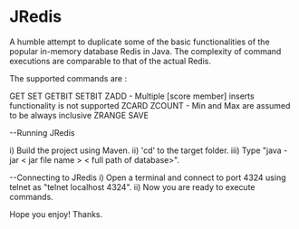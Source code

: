 # JRedis
A humble attempt to duplicate some of the basic functionalities of the popular in-memory database Redis in Java. The complexity of command executions are comparable to that of the actual Redis.

The supported commands are :

GET
SET
GETBIT
SETBIT
ZADD - Multiple [score member] inserts functionality is not supported
ZCARD
ZCOUNT - Min and Max are assumed to be always inclusive
ZRANGE
SAVE

--Running JRedis

i) Build the project using Maven.
ii) 'cd' to the target folder.
iii) Type "java -jar < jar file name > < full path of database>".

--Connecting to JRedis
i) Open a terminal and connect to port 4324 using telnet as "telnet localhost 4324".
ii) Now you are ready to execute commands.

Hope you enjoy!
Thanks.
